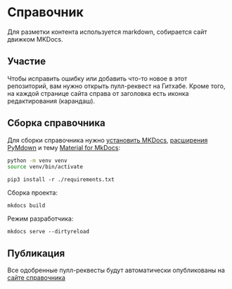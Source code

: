 # Справочник

Для разметки контента используется markdown, собирается сайт движком MKDocs.

## Участие

Чтобы исправить ошибку или добавить что-то новое в этот репозиторий, вам нужно открыть пулл-реквест на Гитхабе.
Кроме того, на каждой странице сайта справа от заголовка есть иконка редактирования (карандаш).

## Сборка справочника

Для сборки справочника нужно [установить MKDocs](https://www.mkdocs.org/#installation),
[расширения PyMdown](https://facelessuser.github.io/pymdown-extensions/installation/) и тему [Material for MkDocs](https://squidfunk.github.io/mkdocs-material/):

```sh
python -m venv venv
source venv/bin/activate
```

```
pip3 install -r ./requirements.txt
```

Сборка проекта:

```
mkdocs build
```

Режим разработчика:

```
mkdocs serve --dirtyreload
```

## Публикация

Все одобренные пулл-реквесты будут автоматически опубликованы на [сайте справочника](https://reactdev.ru/)
